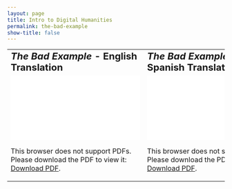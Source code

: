 ```yaml
---
layout: page
title: Intro to Digital Humanities
permalink: the-bad-example
show-title: false
---
```

<table border="0">
 <tr>
    <td><b style="font-size:22px"><i>The Bad Example</i> - English Translation</b></td>
    <td><b style="font-size:22px"><i>The Bad Example</i> - Spanish Translation</b></td>
 </tr>
 <tr>
    <td><object data="assets/pdfs/the-bad-example-english.pdf" type="application/pdf" width="500px" height="600px">
    <embed src="assets/pdfs/the-bad-example-english.pdf">
        <p>This browser does not support PDFs. Please download the PDF to view it: <a href="assets/pdfs/the-bad-example-english.pdf">Download PDF</a>.</p>
    </embed>
</object>
</td>
    <td><object data="assets/pdfs/the-bad-example-spanish.pdf" type="application/pdf" width="500px" height="600px">
    <embed src="assets/pdfs/the-bad-example-spanish.pdf">
        <p>This browser does not support PDFs. Please download the PDF to view it: <a href="assets/pdfs/the-bad-example-spanish.pdf">Download PDF</a>.</p>
    </embed>
</object></td>
 </tr>
</table>
